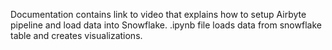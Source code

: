 Documentation contains link to video that explains how to setup Airbyte pipeline and load data into Snowflake.
.ipynb file loads data from snowflake table and creates visualizations.
